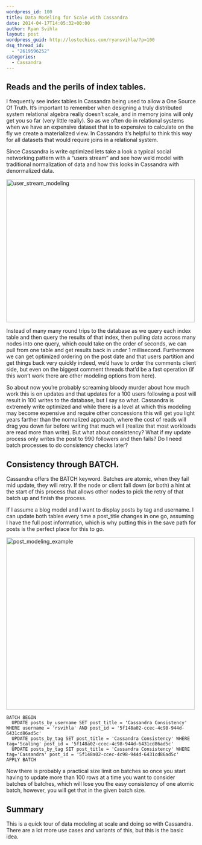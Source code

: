 ```yaml
---
wordpress_id: 100
title: Data Modeling for Scale with Cassandra
date: 2014-04-17T14:05:32+00:00
author: Ryan Svihla
layout: post
wordpress_guid: http://lostechies.com/ryansvihla/?p=100
dsq_thread_id:
  - "2619596252"
categories:
  - Cassandra
---
```

## Reads and the perils of index tables.

I frequently see index tables in Cassandra being used to allow a One Source Of Truth. It’s important to remember when designing a truly distributed system relational algebra really doesn’t scale, and in memory joins will only get you so far (very little really). So as we often do in relational systems when we have an expensive dataset that is to expensive to calculate on the fly we create a materialized view. In Cassandra it’s helpful to think this way for all datasets that would require joins in a relational system.

Since Cassandra is write optimized lets take a look a typical social networking pattern with a “users stream” and see how we’d model with traditional normalization of data and how this looks in Cassandra with denormalized data.

[<img src="https://farm8.staticflickr.com/7043/13891032176_b7738fc985.jpg" width="500" height="379" alt="user_stream_modeling" />](https://www.flickr.com/photos/ryansvihla/13891032176 "user_stream_modeling by Ryan Svihla, on Flickr")

Instead of many many round trips to the database as we query each index table and then query the results of that index, then pulling data across many nodes into one query, which could take on the order of seconds, we can pull from one table and get results back in under 1 millisecond. Furthermore we can get optimized ordering on the post date and that users partition and get things back very quickly indeed, we’d have to order the comments client side, but even on the biggest comment threads that’d be a fast operation (if this won’t work there are other modeling options from here).

So about now you’re probably screaming bloody murder about how much work this is on updates and that updates for a 100 users following a post will result in 100 writes to the database, but I say so what. Cassandra is extremely write optimized and while there is a level at which this modeling may become expensive and require other concessions this will get you light years farther than the normalized approach, where the cost of reads will drag you down far before writing that much will (realize that most workloads are read more than write). But what about consistency? What if my update process only writes the post to 990 followers and then fails? Do I need batch processes to do consistency checks later?

## Consistency through BATCH.

Cassandra offers the BATCH keyword. Batches are atomic, when they fail mid update, they will retry. If the node or client fall down (or both) a hint at the start of this process that allows other nodes to pick the retry of that batch up and finish the process.

If I assume a blog model and I want to display posts by tag and username. I can update both tables every time a post_title changes in one go, assuming I have the full post information, which is why putting this in the save path for posts is the perfect place for this to go.

[<img src="https://farm8.staticflickr.com/7315/13914133925_e852a755f4.jpg" width="500" height="456" alt="post_modeling_example" />](https://www.flickr.com/photos/ryansvihla/13914133925 "post_modeling_example by Ryan Svihla, on Flickr")

    BATCH BEGIN
      UPDATE posts_by_username SET post_title = 'Cassandra Consistency' WHERE username = 'rsvihla' AND post_id = '5f148a02-ccec-4c98-944d-6431cd86ad5c'
      UPDATE posts_by_tag SET post_title = 'Cassandra Consistency' WHERE tag='Scaling' post_id = '5f148a02-ccec-4c98-944d-6431cd86ad5c'
      UPDATE posts_by_tag SET post_title = 'Cassandra Consistency' WHERE tag='Cassandra' post_id = '5f148a02-ccec-4c98-944d-6431cd86ad5c'
    APPLY BATCH
    

Now there is probably a practical size limit on batches so once you start having to update more than 100 rows at a time you want to consider batches of batches, which will lose you the easy consistency of one atomic batch, however, you will get that in the given batch size.

## Summary

This is a quick tour of data modeling at scale and doing so with Cassandra. There are a lot more use cases and variants of this, but this is the basic idea.